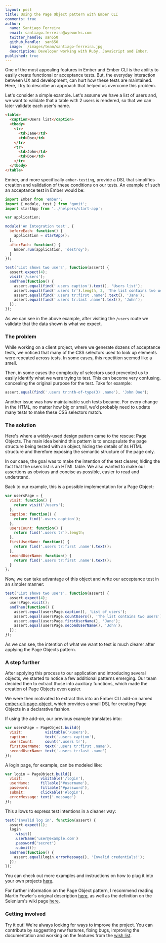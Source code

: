 ```yaml
---
layout: post
title: Using the Page Object pattern with Ember CLI
comments: true
author:
  name: Santiago Ferreira
  email: santiago.ferreira@wyeworks.com
  twitter_handle: san650
  github_handle:  san650
  image:  /images/team/santiago-ferreira.jpg
  description: Developer working with Ruby, JavaScript and Ember.
published: true
---
```


One of the most appealing features in Ember and Ember CLI is the ability to easily create functional or acceptance tests. But, the everyday interaction between UX and development, can hurt how these tests are maintained. Here, I try to describe an approach that helped us overcome this problem.

Let's consider a simple example. Let's assume we have a list of users and, we want to validate that a table with 2 users is rendered, so that we can later validate each user's name.

```html
<table>
  <caption>Users list</caption>
  <tbody>
    <tr>
      <td>Jane</td>
      <td>Doe</td>
    </tr>
    <tr>
      <td>John</td>
      <td>Doe</td>
    </tr>
  </tbody>
</table>
```

Ember, and more specifically `ember-testing`, provide a DSL that simplifies creation and validation of these conditions on our tests. An example of such an acceptance test in Ember would be:

```js
import Ember from 'ember';
import { module, test } from 'qunit';
import startApp from '../helpers/start-app';

var application;

module('An Integration test', {
  beforeEach: function() {
    application = startApp();
  },
  afterEach: function() {
    Ember.run(application, 'destroy');
  }
});

test('List shows two users', function(assert) {
  assert.expect(4);
  visit('/users');
  andThen(function() {
    assert.equal(find('.users caption').text(), 'Users list');
    assert.equal(find('.users tr').length, 2, 'The list contains two users');
    assert.equal(find('.users tr:first .name').text(), 'Jane');
    assert.equal(find('.users tr:last .name').text(), 'John');
  });
});
```

As we can see in the above example, after visiting the `/users` route we validate that the data shown is what we expect.

### The problem

While working on a client project, where we generate dozens of acceptance tests, we noticed that many of the CSS selectors used to look up elements were repeated across tests. In some cases, this repetition seemed like a smell.

Then, in some cases the complexity of selectors used prevented us to easily identify what we were trying to test. This can become very confusing, concealing the original purpose for the test. Take for example:

```js
assert.equal(find('.users tr:nth-of-type(3) .name'), 'John Doe');
```

Another issue was how maintainable such tests became. For every change in the HTML, no matter how big or small, we'd probably need to update many tests to make these CSS selectors match.

### The solution

Here's where a widely-used design pattern came to the rescue: Page Objects. The main idea behind this pattern is to encapsulate the page structure being tested with an object, hiding the details of its HTML structure and therefore exposing the semantic structure of the page only.

In our case, the goal was to make the intention of the test clearer, hiding the fact that the users list is an HTML table. We also wanted to make our assertions as obvious and concise as possible, easier to read and understand.

Back to our example, this is a possible implementation for a Page Object:

```js
var usersPage = {
  visit: function() {
    return visit('/users');
  },
  caption: function() {
    return find('.users caption');
  },
  usersCount: function() {
    return find('.users tr').length;
  },
  firstUserName: function() {
    return find('.users tr:first .name').text();
  },
  secondUserName: function() {
    return find('.users tr:first .name').text();
  }
};
```

Now, we can take advantage of this object and write our acceptance test in an simpler manner:

```js
test('List shows two users', function(assert) {
  assert.expect(4);
  usersPage.visit();
  andThen(function() {
    assert.equal(usersPage.caption(), 'List of users');
    assert.equal(usersPage.countUsers(), 'The list contains two users');
    assert.equal(usersPage.firstUserName(), 'Jane');
    assert.equal(usersPage.secondUserName(), 'John');
  });
});
```

As we can see, the intention of what we want to test is much clearer after applying the Page Objects pattern.

### A step further

After applying this process to our application and introducing several objects, we started to notice a few additional patterns emerging. Our team decided then to extract those into auxiliary functions, which made the creation of Page Objects even easier.

We were then motivated to extract this into an Ember CLI add-on named [ember-cli-page-object](https://github.com/san650/ember-cli-page-object), which provides a small DSL for creating Page Objects in a declarative fashion.

If using the add-on, our previous example translates into:

```js
var usersPage = PageObject.build({
  visit:          visitable('/users'),
  caption:        text('.users caption'),
  usersCount:     count('.users tr'),
  firstUserName:  text('.users tr:first .name'),
  secondUserName: text('.users tr:last .name')
});
```

A login page, for example, can be modeled like:

```js
var login = PageObject.build({
  visit:        visitable('/login'),
  userName:     fillable('#username'),
  password:     fillable('#password'),
  submit:       clickable('#login'),
  errorMessage: text('.message')
});
```

This allows to express test intentions in a cleaner way:

```js
test('Invalid log in', function(assert) {
  assert.expect(1);
  login
    .visit()
    .userName('user@example.com')
    .password('secret')
    .submit();
  andThen(function() {
    assert.equal(login.errorMessage(), 'Invalid credentials!');
  });
});
```

You can check out more examples and instructions on how to plug it into your own projects [here](https://github.com/san650/ember-cli-page-object).

For further information on the Page Object pattern, I recommend reading Martin Fowler's original description [here](http://martinfowler.com/bliki/PageObject.html), as well as the definition on the Selenium's wiki page [here](https://code.google.com/p/selenium/wiki/PageObjects).

### Getting involved

Try it out! We're always looking for ways to improve the project. You can contribute by suggesting new features, fixing bugs, improving the documentation and working on the features from the [wish list](https://github.com/san650/ember-cli-page-object/issues?q=is%3Aopen+is%3Aissue+label%3Aenhancement).
